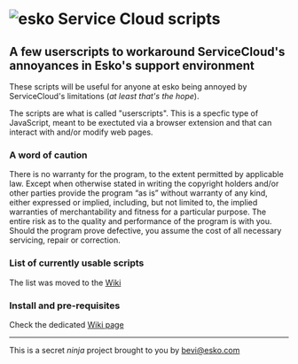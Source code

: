 ![esko](https://www.esko.com/design/esko/img/logo-esko-new.png "Esko") Service Cloud scripts
====== 
## A few userscripts  to workaround ServiceCloud's annoyances in Esko's support environment ##

These scripts will be useful for anyone at esko being annoyed by ServiceCloud's limitations (_at least that's the hope_).

The scripts are what is called "userscripts". This is a specfic type of JavaScript, meant to be exectuted via a browser extension and that can interact with and/or modify web pages.

### A word of caution
There is no warranty for the program, to the extent permitted by applicable law. Except when otherwise stated in writing the copyright holders and/or other parties provide the program “as is” without warranty of any kind, either expressed or implied, including, but not limited to, the implied warranties of merchantability and fitness for a particular purpose. The entire risk as to the quality and performance of the program is with you. Should the program prove defective, you assume the cost of all necessary servicing, repair or correction.

### List of currently usable scripts
The list was moved to the [Wiki](https://github.com/tuxfre/esko-SC-scripts/wiki)

### Install and pre-requisites
Check the dedicated [Wiki page](https://github.com/tuxfre/esko-SC-scripts/wiki/Install-and-Pre-requisites)

***
  
  
  
This is a secret _ninja_ project brought to you by bevi@esko.com
